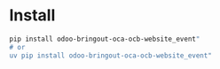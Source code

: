 # Install

```bash
pip install odoo-bringout-oca-ocb-website_event"
# or
uv pip install odoo-bringout-oca-ocb-website_event"
```
